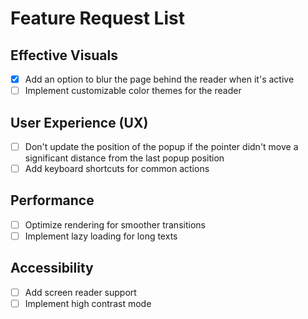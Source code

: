 # Feature Request List

## Effective Visuals

- [x] Add an option to blur the page behind the reader when it's active
- [ ] Implement customizable color themes for the reader

## User Experience (UX)

- [ ] Don't update the position of the popup if the pointer didn't move a significant distance from the last popup position
- [ ] Add keyboard shortcuts for common actions

## Performance

- [ ] Optimize rendering for smoother transitions
- [ ] Implement lazy loading for long texts

## Accessibility

- [ ] Add screen reader support
- [ ] Implement high contrast mode

<!-- Add more categories and tasks as needed -->
